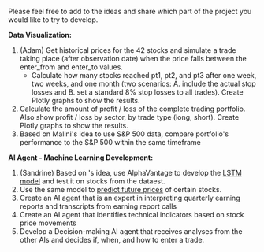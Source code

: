 Please feel free to add to the ideas and share which part of the project you would like to try to develop. 

**Data Visualization:**

1. (Adam) Get historical prices for the 42 stocks and simulate a trade taking place (after observation date) when the price falls between the enter_from and enter_to values.
    - Calculate how many stocks reached pt1, pt2, and pt3 after one week, two weeks, and one month (two scenarios: A. include the actual stop losses and B. set a standard 8% stop losses to all trades). Create Plotly graphs to show the results.
2. Calculate the amount of profit / loss of the complete trading portfolio. Also show profit / loss by sector, by trade type (long, short). Create Plotly graphs to show the results.
3. Based on Malini's idea to use S&P 500 data, compare portfolio's performance to the S&P 500 within the same timeframe

**AI Agent - Machine Learning Development:**

1. (Sandrine) Based on 's idea, use AlphaVantage to develop the [LSTM model](https://www.alphavantage.co/stock-prediction-deep-neural-networks-lstm/#predict-future-price) and test it on stocks from the dataest.
2. Use the same model to [predict future prices](https://www.alphavantage.co/stock-prediction-deep-neural-networks-lstm/#predict-future-price) of certain stocks.
3. Create an AI agent that is an expert in interpreting quarterly earning reports and transcripts from earning report calls
4. Create an AI agent that identifies technical indicators based on stock price movements
5. Develop a Decision-making AI agent that receives analyses from the other AIs and decides if, when, and how to enter a trade.
